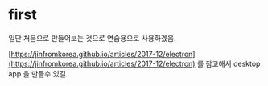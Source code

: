 # first
일단 처음으로 만들어보는 것으로 연습용으로 사용하겠음.

[https://jinfromkorea.github.io/articles/2017-12/electron](https://jinfromkorea.github.io/articles/2017-12/electron) 를 참고해서 desktop app 을 만들수 있길.